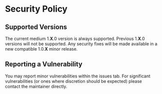 # Security Policy

## Supported Versions

The current medium 1.**X**.0 version is always supported. Previous 1.**X**.0 versions will not be supported.
Any security fixes will be made available in a new compatible 1.0.**X** minor release.

## Reporting a Vulnerability

You may report minor vulnerabilities within the issues tab.
For significant vulnerabilities (or ones where discretion should be expected) please contact the maintainer directly.
